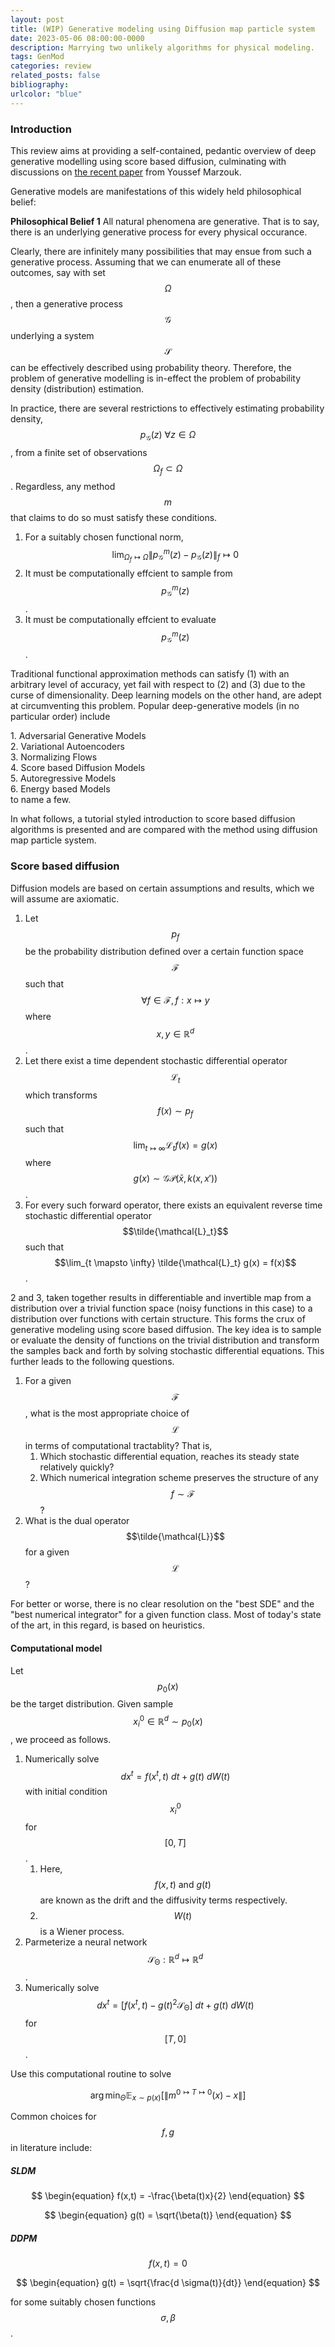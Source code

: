```yaml
---
layout: post
title: (WIP) Generative modeling using Diffusion map particle system
date: 2023-05-06 08:00:00-0000
description: Marrying two unlikely algorithms for physical modeling.
tags: GenMod
categories: review
related_posts: false
bibliography: 
urlcolor: "blue"
---
```

### Introduction

This review aims at providing a self-contained, pedantic overview of deep generative modelling using score based diffusion, culminating with discussions on [the recent paper](https://arxiv.org/abs/2304.00200) from Youssef Marzouk.


Generative models are manifestations of this widely held philosophical belief:
<div class="alert alert-block alert-success">
<b>Philosophical Belief 1</b> All natural phenomena are generative. That is to say, there is an underlying generative process for every physical occurance.
</div>


Clearly, there are infinitely many possibilities that may ensue from such a generative process. Assuming that we can enumerate all of these outcomes, say with set $$\Omega$$, then a generative process $$\mathcal{G}$$ underlying a system $$\mathcal{S}$$ can be effectively described using probability theory. Therefore, the problem of generative modelling is in-effect the problem of probability density (distribution) estimation.

In practice, there are several restrictions to effectively estimating probability density, $$p_{\mathcal{G}}(z) \: \forall z \in \Omega$$, from a finite set of observations $$\Omega_f \subset \Omega$$. Regardless, any method $$m$$ that claims to do so must satisfy these conditions.
1. For a suitably chosen functional norm, $$\lim_{\Omega_f \mapsto \Omega} \|p_{\mathcal{G}}^{m}(z) - p_{\mathcal{G}}(z)\|_f \mapsto 0$$
2. It must be computationally effcient to sample from $$p_{\mathcal{G}}^{m}(z)$$.
3. It must be computationally effcient to evaluate $$p_{\mathcal{G}}^{m}(z)$$.

Traditional functional approximation methods can satisfy (1) with an arbitrary level of accuracy, yet fail with respect to (2) and (3) due to the curse of dimensionality. Deep learning models on the other hand, are adept at circumventing this problem. Popular deep-generative models (in no particular order) include

<div class="alert alert-block alert-success">
   1. Adversarial Generative Models <br>
   2. Variational Autoencoders <br>
   3. Normalizing Flows <br>
   4. Score based Diffusion Models <br>
   5. Autoregressive Models <br>
   6. Energy based Models <br>
</div>
to name a few. 

In what follows, a tutorial styled introduction to score based diffusion algorithms is presented and are compared with the method using diffusion map particle system.

### Score based diffusion

Diffusion models are based on certain assumptions and results, which we will assume are axiomatic.

1. Let $$p_f$$ be the probability distribution defined over a certain function space $$\mathcal{F}$$ such that $$\forall f \in \mathcal{F}, f:x \mapsto y$$ where $$x,y \in \mathbb{R}^d$$. 
2. Let there exist a time dependent stochastic differential operator $$\mathcal{L}_t$$ which transforms $$f(x) \sim p_f$$ such that $$\lim_{t \mapsto \infty} \mathcal{L}_t f(x) = g(x)$$ where $$g(x) \sim \mathcal{GP}(\bar{x},k(x,x'))$$.
3. For every such forward operator, there exists an equivalent reverse time stochastic differential operator $$\tilde{\mathcal{L}_t}$$ such that $$\lim_{t \mapsto \infty} \tilde{\mathcal{L}_t} g(x) = f(x)$$.
   
2 and 3, taken together results in differentiable and invertible map from a distribution over a trivial function space (noisy functions in this case) to a distribution over functions with certain structure. This forms the crux of generative modeling using score based diffusion. The key idea is to sample or evaluate the density of functions on the trivial distribution and transform the samples back and forth by solving stochastic differential equations. This further leads to the following questions.

1. For a given $$\mathcal{F}$$, what is the most appropriate choice of $$\mathcal{L}$$ in terms of computational tractablity? That is,
   1. Which stochastic differential equation, reaches its steady state relatively quickly?
   2. Which numerical integration scheme preserves the structure of any $$f \sim \mathcal{F}$$?
2. What is the dual operator $$\tilde{\mathcal{L}}$$ for a given $$\mathcal{L}$$?

For better or worse, there is no clear resolution on the "best SDE" and the "best numerical integrator" for a given function class. Most of today's state of the art, in this regard, is based on heuristics. 

#### Computational model
Let $$p_0(x)$$ be the target distribution. Given sample $$x_i^0 \in \mathbb{R}^d \sim p_0(x)$$, we proceed as follows.

1. Numerically solve $$dx^t = f(x^t,t)\:dt + g(t)\:dW(t)$$ with initial condition $$x_i^0$$ for $$[0,T]$$.
   1. Here, $$f(x,t) \textrm{ and } g(t)$$ are known as the drift and the diffusivity terms respectively.
   2. $$W(t)$$ is a Wiener process.  
2. Parmeterize a neural network $$\mathcal{S_{\Theta}}:\mathbb{R}^d \mapsto \mathbb{R}^d$$. 
3. Numerically solve $$dx^t = [f(x^t,t) - g(t)^2 \mathcal{S_{\Theta}}]\:dt + g(t)\:dW(t)$$ for $$[T,0]$$.

Use this computational routine to solve

$$
\begin{equation}
   \arg \min_{\Theta} \mathbb{E}_{x \sim p(x)}[\|m^{0 \mapsto T \mapsto 0}(x) - x\|]
\end{equation}
$$

Common choices for $$f,g$$ in literature include:

##### SLDM
$$
\begin{equation}
   f(x,t) = -\frac{\beta(t)x}{2}
\end{equation}
$$

$$
\begin{equation}
   g(t) = \sqrt{\beta(t)}
\end{equation}
$$

##### DDPM

$$
\begin{equation}
   f(x,t) = 0
\end{equation}
$$

$$
\begin{equation}
   g(t) = \sqrt{\frac{d \sigma(t)}{dt}}
\end{equation}
$$

for some suitably chosen functions $$\sigma, \beta$$.